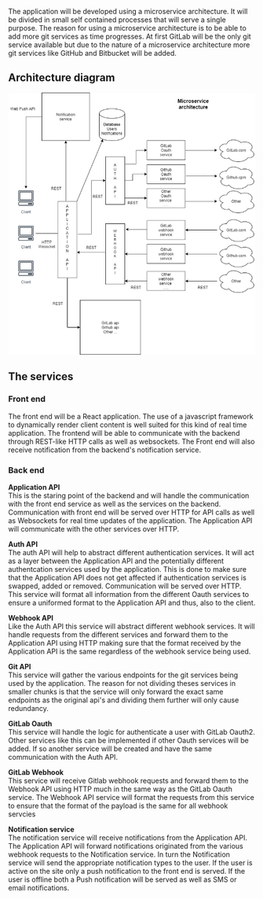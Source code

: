 The application will be developed using a microservice architecture.
It will be divided in small self contained processes that will serve a single purpose. The reason for using a microservice architecture is to be able to add more git services as time progresses. At first GitLab will be the only git service available but due to the nature of a microservice architecture more git services like GitHub and Bitbucket will be added.

## Architecture diagram 

![Diagram](https://raw.githubusercontent.com/HankCodes/school-lnu/master/gitbuddy%202.0/assignment%20wiki/images/gitbuddy-diagram.png "diagram") 
## The services

### Front end
The front end will be a React application. The use of a javascript framework to dynamically render client content is well suited for this kind of real time application. The frontend will be able to communicate with the backend through REST-like HTTP calls as well as websockets. The Front end will also receive notification from the backend's notification service.

### Back end
**Application API**  
This is the staring point of the backend and will handle the communication with the front end service as well as the services on the backend. Communication with front end will be served over HTTP for API calls as well as Websockets for real time updates of the application. The Application API will communicate with the other services over HTTP.

**Auth API**  
The auth API will help to abstract different authentication services. It will act as a layer between the Application API and the potentially different authentcation services used by the application. This is done to make sure that the Application API does not get affected if authentication services is swapped, added or removed. Communication will be served over HTTP. This service will format all information from the different Oauth services to ensure a uniformed format to the Application API and thus, also to the client.

**Webhook API**  
Like the Auth API this service will abstract different webhook services. It will handle requests from the different services and forward them to the Application API using HTTP making sure that the format received by the Application API is the same regardless of the webhook service being used.

**Git API**  
This service will gather the various endpoints for the git services being used by the application. The reason for not dividing theses services in smaller chunks is that the service will only forward the exact same endpoints as the original api's and dividing them further will only cause redundancy.

**GitLab Oauth**  
This service will handle the logic for authenticate a user with GitLab Oauth2.
Other services like this can be implemented if other Oauth services will be added. If so another service will be created and have the same communication with the Auth API.

**GitLab Webhook**  
This service will receive Gitlab webhook requests and forward them to the Webhook API using HTTP much in the same way as the GitLab Oauth service. The Webhook API service will format the requests from this service to ensure that the format of the payload is the same for all webhook servcies

**Notification service**  
The notification service will receive notifications from the Application API. The Application API will forward notifications originated from the various webhook requests to the Notification service. In turn the Notification service will send the appropriate notification types to the user. If the user is active on the site only a push notification to the front end is served. If the user is offline both a Push notification will be served as well as SMS or email notifications. 

